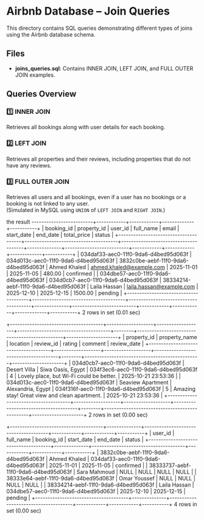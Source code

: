 # Airbnb Database – Join Queries

This directory contains SQL queries demonstrating different types of joins using the Airbnb database schema.

## Files
- **joins_queries.sql**: Contains INNER JOIN, LEFT JOIN, and FULL OUTER JOIN examples.

## Queries Overview

### 1️⃣ INNER JOIN
Retrieves all bookings along with user details for each booking.

### 2️⃣ LEFT JOIN
Retrieves all properties and their reviews, including properties that do not have any reviews.

### 3️⃣ FULL OUTER JOIN
Retrieves all users and all bookings, even if a user has no bookings or a booking is not linked to any user.  
(Simulated in MySQL using `UNION` of `LEFT JOIN` and `RIGHT JOIN`.)


the result 
-------------------------+------------+------------+-------------+-----------+
| booking_id                           | property_id                          | user_id                              | full_name    | email                    | start_date | end_date   | total_price | status    |
+--------------------------------------+--------------------------------------+--------------------------------------+--------------+--------------------------+------------+------------+-------------+-----------+
| 034daf33-aec0-11f0-9da6-d4bed95d063f | 034d013c-aec0-11f0-9da6-d4bed95d063f | 3832c0be-aebf-11f0-9da6-d4bed95d063f | Ahmed Khaled | ahmed.khaled@example.com | 2025-11-01 | 2025-11-05 |      480.00 | confirmed |
| 034dbe57-aec0-11f0-9da6-d4bed95d063f | 034d0cb7-aec0-11f0-9da6-d4bed95d063f | 38334214-aebf-11f0-9da6-d4bed95d063f | Laila Hassan | laila.hassan@example.com | 2025-12-10 | 2025-12-15 |     1500.00 | pending   |
+--------------------------------------+--------------------------------------+--------------------------------------+--------------+--------------------------+------------+------------+-------------+-----------+
2 rows in set (0.01 sec)

+--------------------------------------+-------------------+-------------------+--------------------------------------+--------+-----------------------------------------------+---------------------+
| property_id                          | property_name     | location          | review_id                            | rating | comment                                       | review_date         |
+--------------------------------------+-------------------+-------------------+--------------------------------------+--------+-----------------------------------------------+---------------------+
| 034d0cb7-aec0-11f0-9da6-d4bed95d063f | Desert Villa      | Siwa Oasis, Egypt | 034f3ec6-aec0-11f0-9da6-d4bed95d063f |      4 | Lovely place, but Wi-Fi could be better.      | 2025-10-21 23:53:36 |
| 034d013c-aec0-11f0-9da6-d4bed95d063f | Seaview Apartment | Alexandria, Egypt | 034f316f-aec0-11f0-9da6-d4bed95d063f |      5 | Amazing stay! Great view and clean apartment. | 2025-10-21 23:53:36 |
+--------------------------------------+-------------------+-------------------+--------------------------------------+--------+-----------------------------------------------+---------------------+
2 rows in set (0.00 sec)

+--------------------------------------+--------------+--------------------------------------+------------+------------+-----------+
| user_id                              | full_name    | booking_id                           | start_date | end_date   | status    |
+--------------------------------------+--------------+--------------------------------------+------------+------------+-----------+
| 3832c0be-aebf-11f0-9da6-d4bed95d063f | Ahmed Khaled | 034daf33-aec0-11f0-9da6-d4bed95d063f | 2025-11-01 | 2025-11-05 | confirmed |
| 38333737-aebf-11f0-9da6-d4bed95d063f | Sara Mahmoud | NULL                                 | NULL       | NULL       | NULL      |
| 38333e64-aebf-11f0-9da6-d4bed95d063f | Omar Youssef | NULL                                 | NULL       | NULL       | NULL      |
| 38334214-aebf-11f0-9da6-d4bed95d063f | Laila Hassan | 034dbe57-aec0-11f0-9da6-d4bed95d063f | 2025-12-10 | 2025-12-15 | pending   |
+--------------------------------------+--------------+--------------------------------------+------------+------------+-----------+
4 rows in set (0.00 sec)